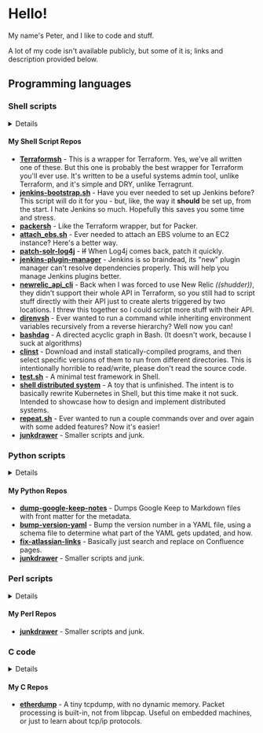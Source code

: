 # Hello!

My name's Peter, and I like to code and stuff.

A lot of my code isn't available publicly, but some of it is; links and description provided below.

## Programming languages

### Shell scripts

<details>
Most of the code I write is shell scripts. Why?
1. Faster to write
2. Less code
3. Most systems can run a portably-written shell script
4. If you can't write it, you can probably read it
5. Good enough for most tasks

But I'm not some crazy fanatic. There's obvious times when you shouldn't use a shell script, like:
1. When it would be better to write in a different language

I could write a book explaining when you should use what language for what purpose,
but nobody's paid me for that yet, and writing books is hard. So I haven't done that.

Instead I'll just say that the idea that *"if it's more than 100 lines of Shell, write it in Python"*
makes as much sense as *"if it's more than 100 lines of Python, write it in Lisp"*.

(*don't @ me, Lisp people.*)
</details>
 
#### My Shell Script Repos

 - **[Terraformsh](https://github.com/pwillis-els/terraformsh)** - This is a wrapper for Terraform. Yes, we've all written one of these. But this one is probably the best wrapper for Terraform you'll ever use. It's written to be a useful systems admin tool, unlike Terraform, and it's simple and DRY, unlike Terragrunt.
 - **[jenkins-bootstrap.sh](https://github.com/pwillis-els/jenkins-bootstrap.sh)** - Have you ever needed to set up Jenkins before? This script will do it for you - but, like, the way it **should** be set up, from the start. I hate Jenkins so much. Hopefully this saves you some time and stress.
 - **[packersh](https://github.com/pwillis-els/packersh)** - Like the Terraform wrapper, but for Packer.
 - **[attach_ebs.sh](https://github.com/pwillis-els/attach_ebs.sh)** - Ever needed to attach an EBS volume to an EC2 instance? Here's a better way.
 - **[patch-solr-log4j](https://github.com/pwillis-els/patch-solr-log4j)** - <s>If</s> When Log4j comes back, patch it quickly.
 - **[jenkins-plugin-manager](https://github.com/pwillis-els/jenkins-plugin-manager)** - Jenkins is so braindead, its "new" plugin manager can't resolve dependencies properly. This will help you manage Jenkins plugins better.
 - **[newrelic_api_cli](https://github.com/pwillis-els/newrelic_api_cli)** - Back when I was forced to use New Relic *((shudder))*, they didn't support their whole API in Terraform, so you still had to script stuff directly with their API just to create alerts triggered by two locations. I threw this together so I could script more stuff with their API.
 - **[direnvsh](https://github.com/peterwwillis/direnvsh)** - Ever wanted to run a command while inheriting environment variables recursively from a reverse hierarchy? Well now you can!
 - **[bashdag](https://github.com/peterwwillis/bashdag)** - A directed acyclic graph in Bash. (It doesn't work, because I suck at algorithms)
 - **[clinst](https://github.com/peterwwillis/clinst)** - Download and install statically-compiled programs, and then select specific versions of them to run from different directories. This is intentionally horrible to read/write, please don't read the source code.
 - **[test.sh](https://github.com/peterwwillis/test.sh)** - A minimal test framework in Shell.
 - **[shell distributed system](https://github.com/peterwwillis/shell-distributed-system)** - A toy that is unfinished. The intent is to basically rewrite Kubernetes in Shell, but this time make it not suck. Intended to showcase how to design and implement distributed systems.
 - **[repeat.sh](https://github.com/peterwwillis/repeat.sh)** - Ever wanted to run a couple commands over and over again with some added features? Now it's easier!
 - **[junkdrawer](https://github.com/peterwwillis/junkdrawer)** - Smaller scripts and junk.
 
 
### Python scripts

<details>
The rest of the code I write is mostly Python. Why?
1. Everybody else can read/write it

Python is a terrible language made by terrible people. I only use it because if
I didn't, I probably wouldn't get hired. But on the scale of tragedies in my life,
this is one of the smaller ones, so I deal. I'm halfway decent at it, but I don't
get very fancy. When I see multiple lambdas and annotations in one function, I think
of all the people in my life who have given me grief over shell one-liners...
</details>

#### My Python Repos

 - **[dump-google-keep-notes](https://github.com/peterwwillis/dump-google-keep-notes)** - Dumps Google Keep to Markdown files with front matter for the metadata.
 - **[bump-version-yaml](https://github.com/peterwwillis/bump-version-yaml)** - Bump the version number in a YAML file, using a schema file to determine what part of the YAML gets updated, and how.
 - **[fix-atlassian-links](https://github.com/pwillis-els/fix-atlassian-links)** - Basically just search and replace on Confluence pages.
 - **[junkdrawer](https://github.com/peterwwillis/junkdrawer)** - Smaller scripts and junk.



### Perl scripts

<details>
I grew up with Perl, and I still love it. If I need to get something complex and
powerful done super quickly, and nobody at work needs to maintain it, Perl is my go-to.
 
I rarely use it now, but every now and then I find a use for it due to its incredible
simplicity at processing data.
 
Honestly, it's no worse than Python (I would argue much better), but it has a bad reputation
because people who never learned how to program - or even form coherent ideas - could still
string together Perl code that would actualy run. Personally I think that's a credit to Perl,
but good luck convincing anyone else of that.
</details>

#### My Perl Repos

 - **[junkdrawer](https://github.com/peterwwillis/junkdrawer)** - Smaller scripts and junk.


### C code

<details>
After I learned Perl, I learned C. I was never fantastic at it, but it served many purposes for me.
Mostly having the ability to write or modify patches for programs and debug them with gdb.
 
One of the first projects I created was an init replacement. I wanted a CD-bootable Linux distro
that would boot as fast as possible to bootstrap Beowulf clusters, so I wrote it in C. Later the
source code was taken by someone, modified, and put as a binary into their own distro, even though
my code was covered by GPL v2... I guess that's a compilement of sorts?? 
 
I've even written an entire CGI web frontend for a floppy disk Linux router in C.
I... don't recommend it.
</details>
 
#### My C Repos

 - **[etherdump](https://github.com/peterwwillis/etherdump)** - A tiny tcpdump, with no dynamic memory. Packet processing is built-in, not from libpcap. Useful on embedded machines, or just to learn about tcp/ip protocols.


<!--
**peterwwillis/peterwwillis** is a ✨ _special_ ✨ repository because its `README.md` (this file) appears on your GitHub profile.

Here are some ideas to get you started:

- 🔭 I’m currently working on ...
- 🌱 I’m currently learning ...
- 👯 I’m looking to collaborate on ...
- 🤔 I’m looking for help with ...
- 💬 Ask me about ...
- 📫 How to reach me: ...
- 😄 Pronouns: ...
- ⚡ Fun fact: ...
-->
